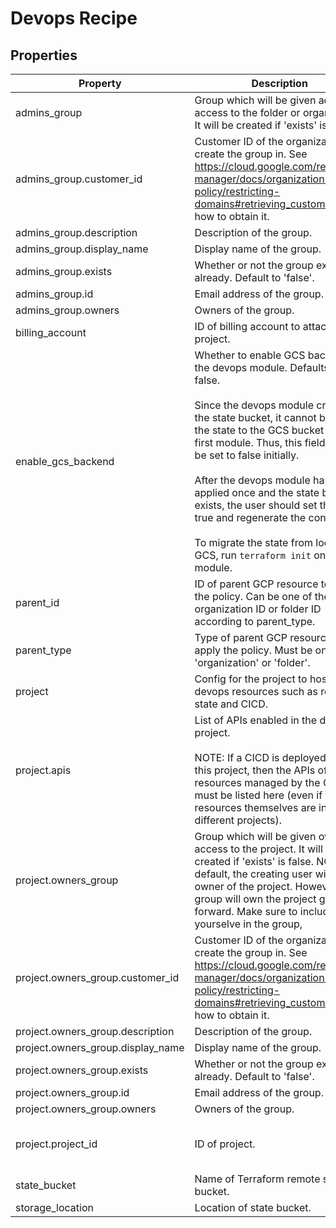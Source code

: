 # Devops Recipe

<!-- These files are auto generated -->

## Properties
| Property 	| Description 						| Type 	   			   | Required			   		   | Default             | Pattern 			 			 |
| --------- | ----------------------- | ---------------- | --------------------- | ------------------- | ------------------- |
| admins_group | Group which will be given admin access to the folder or organization.        It will be created if 'exists' is false. | object | true | - | - |
| admins_group.customer_id | Customer ID of the organization to create the group in.            See <https://cloud.google.com/resource-manager/docs/organization-policy/restricting-domains#retrieving_customer_id>            for how to obtain it. | string | false | - | - |
| admins_group.description | Description of the group. | string | false | - | - |
| admins_group.display_name | Display name of the group. | string | false | - | - |
| admins_group.exists | Whether or not the group exists already. Default to 'false'. | boolean | false | - | - |
| admins_group.id | Email address of the group. | string | true | - | - |
| admins_group.owners | Owners of the group. | array(string) | false | - | - |
| billing_account | ID of billing account to attach to this project. | string | false | - | - |
| enable_gcs_backend | Whether to enable GCS backend for the devops module.        Defaults to false.<br><br>Since the devops module creates the state bucket, it cannot back up        the state to the GCS bucket on the first module. Thus, this field        should be set to false initially.<br><br>After the devops module has been applied once and the state bucket        exists, the user should set this to true and regenerate the configs.<br><br>To migrate the state from local to GCS, run `terraform init` on the        module. | boolean | false | - | - |
| parent_id | ID of parent GCP resource to apply the policy.        Can be one of the organization ID or folder ID according to parent_type. | string | false | - | ^[0-9]{8,25}$ |
| parent_type | Type of parent GCP resource to apply the policy.        Must be one of 'organization' or 'folder'. | string | false | - | ^organization|folder$ |
| project | Config for the project to host devops resources such as remote state and CICD. | object | true | - | - |
| project.apis | List of APIs enabled in the devops project.<br><br>NOTE: If a CICD is deployed within this project, then the APIs of            all resources managed by the CICD must be listed here            (even if the resources themselves are in different projects). | - | false | - | - |
| project.owners_group | Group which will be given owner access to the project.            It will be created if 'exists' is false.            NOTE: By default, the creating user will be the owner of the project.            However, this group will own the project going forward. Make sure to include            yourselve in the group, | object | true | - | - |
| project.owners_group.customer_id | Customer ID of the organization to create the group in.                See <https://cloud.google.com/resource-manager/docs/organization-policy/restricting-domains#retrieving_customer_id>                for how to obtain it. | string | false | - | - |
| project.owners_group.description | Description of the group. | string | false | - | - |
| project.owners_group.display_name | Display name of the group. | string | false | - | - |
| project.owners_group.exists | Whether or not the group exists already. Default to 'false'. | boolean | false | - | - |
| project.owners_group.id | Email address of the group. | string | true | - | - |
| project.owners_group.owners | Owners of the group. | array(string) | false | - | - |
| project.project_id | ID of project. | string | true | - | ^[a-z][a-z0-9\-]{4,28}[a-z0-9]$ |
| state_bucket | Name of Terraform remote state bucket. | string | false | - | - |
| storage_location | Location of state bucket. | string | false | - | - |

